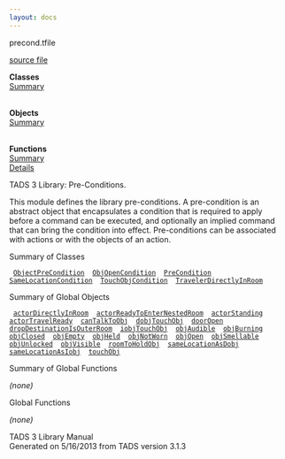 ```yaml
---
layout: docs
---
```

<span class="title">precond.t</span><span class="type">file</span>

[source file](../source/precond.t.html)

**Classes**  
[Summary](#_ClassSummary_)  
 

**Objects**  
[Summary](#_ObjectSummary_)  
 

**Functions**  
[Summary](#_FunctionSummary_)  
[Details](#_Functions_)

<div class="fdesc">

TADS 3 Library: Pre-Conditions.

This module defines the library pre-conditions. A pre-condition is an
abstract object that encapsulates a condition that is required to apply
before a command can be executed, and optionally an implied command that
can bring the condition into effect. Pre-conditions can be associated
with actions or with the objects of an action.

</div>

<span id="_ClassSummary_"></span>

<div class="mjhd">

<span class="hdln">Summary of Classes</span>  

</div>

` `[`ObjectPreCondition`](../object/ObjectPreCondition.html)`  `[`ObjOpenCondition`](../object/ObjOpenCondition.html)`  `[`PreCondition`](../object/PreCondition.html)`  `[`SameLocationCondition`](../object/SameLocationCondition.html)`  `[`TouchObjCondition`](../object/TouchObjCondition.html)`  `[`TravelerDirectlyInRoom`](../object/TravelerDirectlyInRoom.html)`  `
<span id="_ObjectSummary_"></span>

<div class="mjhd">

<span class="hdln">Summary of Global Objects</span>  

</div>

` `[`actorDirectlyInRoom`](../object/actorDirectlyInRoom.html)`  `[`actorReadyToEnterNestedRoom`](../object/actorReadyToEnterNestedRoom.html)`  `[`actorStanding`](../object/actorStanding.html)`  `[`actorTravelReady`](../object/actorTravelReady.html)`  `[`canTalkToObj`](../object/canTalkToObj.html)`  `[`dobjTouchObj`](../object/dobjTouchObj.html)`  `[`doorOpen`](../object/doorOpen.html)`  `[`dropDestinationIsOuterRoom`](../object/dropDestinationIsOuterRoom.html)`  `[`iobjTouchObj`](../object/iobjTouchObj.html)`  `[`objAudible`](../object/objAudible.html)`  `[`objBurning`](../object/objBurning.html)`  `[`objClosed`](../object/objClosed.html)`  `[`objEmpty`](../object/objEmpty.html)`  `[`objHeld`](../object/objHeld.html)`  `[`objNotWorn`](../object/objNotWorn.html)`  `[`objOpen`](../object/objOpen.html)`  `[`objSmellable`](../object/objSmellable.html)`  `[`objUnlocked`](../object/objUnlocked.html)`  `[`objVisible`](../object/objVisible.html)`  `[`roomToHoldObj`](../object/roomToHoldObj.html)`  `[`sameLocationAsDobj`](../object/sameLocationAsDobj.html)`  `[`sameLocationAsIobj`](../object/sameLocationAsIobj.html)`  `[`touchObj`](../object/touchObj.html)`  `
<span id="FunctionSummary_"></span>

<div class="mjhd">

<span class="hdln">Summary of Global Functions</span>  

</div>

*(none)* <span id="_Functions_"></span>

<div class="mjhd">

<span class="hdln">Global Functions</span>  

</div>

*(none)*

<div class="ftr">

TADS 3 Library Manual  
Generated on 5/16/2013 from TADS version 3.1.3

</div>
